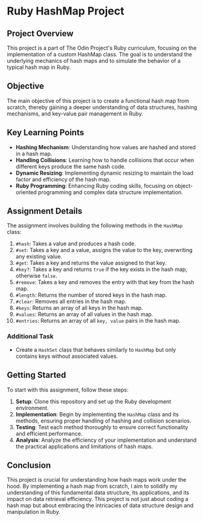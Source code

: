 # Ruby HashMap Project

## Project Overview
This project is a part of The Odin Project's Ruby curriculum, focusing on the implementation of a custom HashMap class. The goal is to understand the underlying mechanics of hash maps and to simulate the behavior of a typical hash map in Ruby.

## Objective
The main objective of this project is to create a functional hash map from scratch, thereby gaining a deeper understanding of data structures, hashing mechanisms, and key-value pair management in Ruby.

## Key Learning Points
- **Hashing Mechanism**: Understanding how values are hashed and stored in a hash map.
- **Handling Collisions**: Learning how to handle collisions that occur when different keys produce the same hash code.
- **Dynamic Resizing**: Implementing dynamic resizing to maintain the load factor and efficiency of the hash map.
- **Ruby Programming**: Enhancing Ruby coding skills, focusing on object-oriented programming and complex data structure implementation.

## Assignment Details
The assignment involves building the following methods in the `HashMap` class:

1. `#hash`: Takes a value and produces a hash code.
2. `#set`: Takes a key and a value, assigns the value to the key, overwriting any existing value.
3. `#get`: Takes a key and returns the value assigned to that key.
4. `#key?`: Takes a key and returns `true` if the key exists in the hash map, otherwise `false`.
5. `#remove`: Takes a key and removes the entry with that key from the hash map.
6. `#length`: Returns the number of stored keys in the hash map.
7. `#clear`: Removes all entries in the hash map.
8. `#keys`: Returns an array of all keys in the hash map.
9. `#values`: Returns an array of all values in the hash map.
10. `#entries`: Returns an array of all `key, value` pairs in the hash map.

### Additional Task
- Create a `HashSet` class that behaves similarly to `HashMap` but only contains keys without associated values.

## Getting Started
To start with this assignment, follow these steps:

1. **Setup**: Clone this repository and set up the Ruby development environment.
2. **Implementation**: Begin by implementing the `HashMap` class and its methods, ensuring proper handling of hashing and collision scenarios.
3. **Testing**: Test each method thoroughly to ensure correct functionality and efficient performance.
4. **Analysis**: Analyze the efficiency of your implementation and understand the practical applications and limitations of hash maps.

## Conclusion
This project is crucial for understanding how hash maps work under the hood. By implementing a hash map from scratch, I aim to solidify my understanding of this fundamental data structure, its applications, and its impact on data retrieval efficiency. This project is not just about coding a hash map but about embracing the intricacies of data structure design and manipulation in Ruby.
